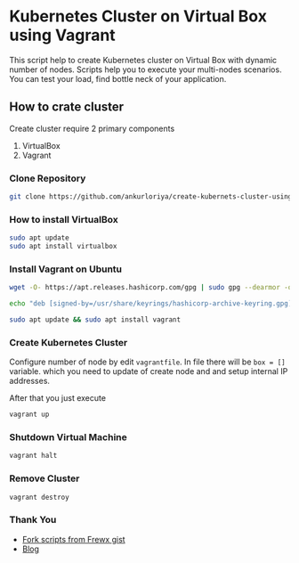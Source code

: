 # Kubernetes Cluster on Virtual Box using Vagrant

This script help to create Kubernetes cluster on Virtual Box with dynamic number of nodes.
Scripts help you to execute your multi-nodes scenarios. You can test your load, find bottle neck of your application.

## How to crate cluster
Create cluster require 2 primary components
1. VirtualBox
2. Vagrant

### Clone Repository
```bash
git clone https://github.com/ankurloriya/create-kubernets-cluster-using-vagrant.git && cd create-kubernetes-cluster-using-vagrant
```

### How to install VirtualBox
```bash
sudo apt update
sudo apt install virtualbox
```

### Install Vagrant on Ubuntu
```bash
wget -O- https://apt.releases.hashicorp.com/gpg | sudo gpg --dearmor -o /usr/share/keyrings/hashicorp-archive-keyring.gpg

echo "deb [signed-by=/usr/share/keyrings/hashicorp-archive-keyring.gpg] https://apt.releases.hashicorp.com $(lsb_release -cs) main" | sudo tee /etc/apt/sources.list.d/hashicorp.list

sudo apt update && sudo apt install vagrant
```

### Create Kubernetes Cluster
Configure number of node by edit `vagrantfile`. In file there will be `box = []` variable. which you need to update of create node and and setup internal IP addresses.

After that you just execute
```bash
vagrant up
```

### Shutdown Virtual Machine
```bash
vagrant halt
```

### Remove Cluster
```bash
vagrant destroy
```


### Thank You
- [Fork scripts from Frewx gist](https://gist.github.com/Frewx)
- [Blog](https://ugurakgul.medium.com/creating-a-local-kubernetes-cluster-with-vagrant-ba591ab70ee2)